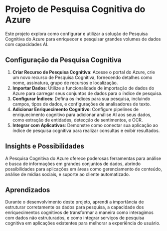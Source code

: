 # Projeto de Pesquisa Cognitiva do Azure

Este projeto explora como configurar e utilizar a solução de Pesquisa Cognitiva do Azure para enriquecer e pesquisar grandes volumes de dados com capacidades AI.

## Configuração da Pesquisa Cognitiva

1. **Criar Recurso de Pesquisa Cognitiva**: Acesse o portal do Azure, crie um novo recurso de Pesquisa Cognitiva, fornecendo detalhes como nome, assinatura, grupo de recursos e localização.
2. **Importar Dados**: Utilize a funcionalidade de importação de dados do Azure para carregar seus conjuntos de dados para o índice de pesquisa.
3. **Configurar Índices**: Defina os índices para sua pesquisa, incluindo campos, tipos de dados, e configurações de analisadores de texto.
4. **Adicionar Enriquecimento Cognitivo**: Configure pipelines de enriquecimento cognitivo para adicionar análise AI aos seus dados, como extração de entidades, detecção de sentimentos, e OCR.
5. **Integrar com Aplicativos**: Demonstre como conectar sua aplicação ao índice de pesquisa cognitiva para realizar consultas e exibir resultados.

## Insights e Possibilidades

A Pesquisa Cognitiva do Azure oferece poderosas ferramentas para análise e busca de informações em grandes conjuntos de dados, abrindo possibilidades para aplicações em áreas como gerenciamento de conteúdo, análise de mídias sociais, e suporte ao cliente automatizado.

## Aprendizados

Durante o desenvolvimento deste projeto, aprendi a importância de estruturar corretamente os dados para pesquisa, a capacidade dos enriquecimentos cognitivos de transformar a maneira como interagimos com dados não estruturados, e como integrar serviços de pesquisa cognitiva em aplicações existentes para melhorar a experiência do usuário.
